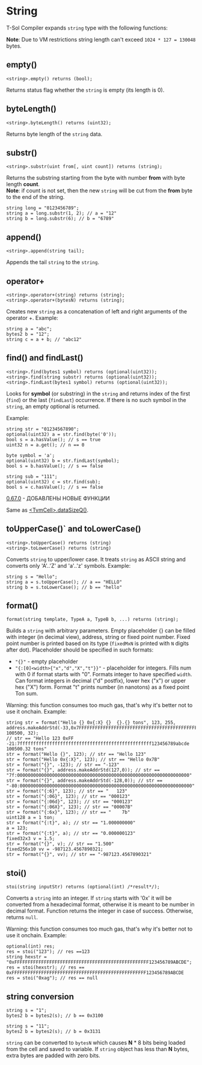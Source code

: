 # String

T-Sol Compiler expands `string` type with the following functions:

**Note**: Due to VM restrictions string length can't exceed `1024 * 127 = 130048` bytes.

## empty()

```solidity
<string>.empty() returns (bool);
```

Returns status flag whether the `string` is empty (its length is 0).

## byteLength()

```solidity
<string>.byteLength() returns (uint32);
```

Returns byte length of the `string` data.

## substr()

```solidity
<string>.substr(uint from[, uint count]) returns (string);
```

Returns the substring starting from the byte with number **from** with byte length **count**.\
**Note**: if count is not set, then the new `string` will be cut from the **from** byte to the end of the string.

```solidity
string long = "0123456789";
string a = long.substr(1, 2); // a = "12"
string b = long.substr(6); // b = "6789"
```

## append()

```solidity
<string>.append(string tail);
```

Appends the tail `string` to the `string`.

## operator+

```solidity
<string>.operator+(string) returns (string);
<string>.operator+(bytesN) returns (string);
```

Creates new `string` as a concatenation of left and right arguments of the operator +. Example:

```solidity
string a = "abc";
bytes2 b = "12";
string c = a + b; // "abc12"
```

## find() and findLast()

```solidity
<string>.find(bytes1 symbol) returns (optional(uint32));
<string>.find(string substr) returns (optional(uint32));
<string>.findLast(bytes1 symbol) returns (optional(uint32));
```

Looks for **symbol** (or substring) in the `string` and returns index of the first (`find`) or the last (`findLast`) occurrence. If there is no such symbol in the `string`, an empty optional is returned.

Example:

```solidity
string str = "01234567890";
optional(uint32) a = str.find(byte('0'));
bool s = a.hasValue(); // s == true
uint32 n = a.get(); // n == 0

byte symbol = 'a';
optional(uint32) b = str.findLast(symbol);
bool s = b.hasValue(); // s == false

string sub = "111";
optional(uint32) c = str.find(sub);
bool s = c.hasValue(); // s == false
```

[0.67.0](https://github.com/tonlabs/TON-Solidity-Compiler/commit/f9667e6c17fb987fa7372d2c7152919c427ba991) - ДОБАВЛЕНЫ НОВЫЕ ФУНКЦИИ

Same as [\<TvmCell>.dataSizeQ()](string.md#datasizeq).

## toUpperCase()\` and toLowerCase()

```solidity
<string>.toUpperCase() returns (string)
<string>.toLowerCase() returns (string)
```

Converts `string` to upper/lower case. It treats `string` as ASCII string and converts only 'A'..'Z' and 'a'..'z' symbols. Example:

```solidity
string s = "Hello";
string a = s.toUpperCase(); // a == "HELLO" 
string b = s.toLowerCase(); // b == "hello" 
```

## format()

```solidity
format(string template, TypeA a, TypeB b, ...) returns (string);
```

Builds a `string` with arbitrary parameters. Empty placeholder {} can be filled with integer (in decimal view), address, string or fixed point number. Fixed point number is printed based on its type (`fixedMxN` is printed with `N` digits after dot). Placeholder should be specified in such formats:

* `"{}"` - empty placeholder
* `"{:[0]<width>{"x","d","X","t"}}"` - placeholder for integers. Fills num with 0 if format starts with "0". Formats integer to have specified `width`. Can format integers in decimal ("d" postfix), lower hex ("x") or upper hex ("X") form. Format "t" prints number (in nanotons) as a fixed point Ton sum.

Warning: this function consumes too much gas, that's why it's better not to use it onchain. Example:

```solidity
string str = format("Hello {} 0x{:X} {}  {}.{} tons", 123, 255, address.makeAddrStd(-33,0x7FFFFFFFFFFFFFFFFFFFFFFFFFFFFFFFFFFFFFFFFFFFFFFFFF123456789ABCDE), 100500, 32);
// str == "Hello 123 0xFF -21:7fffffffffffffffffffffffffffffffffffffffffffffffff123456789abcde  100500.32 tons"
str = format("Hello {}", 123); // str == "Hello 123"
str = format("Hello 0x{:X}", 123); // str == "Hello 0x7B"
str = format("{}", -123); // str == "-123"
str = format("{}", address.makeAddrStd(127,0)); // str == "7f:0000000000000000000000000000000000000000000000000000000000000000"
str = format("{}", address.makeAddrStd(-128,0)); // str == "-80:0000000000000000000000000000000000000000000000000000000000000000"
str = format("{:6}", 123); // str == "   123"
str = format("{:06}", 123); // str == "000123"
str = format("{:06d}", 123); // str == "000123"
str = format("{:06X}", 123); // str == "00007B"
str = format("{:6x}", 123); // str == "    7b"
uint128 a = 1 ton;
str = format("{:t}", a); // str == "1.000000000"
a = 123;
str = format("{:t}", a); // str == "0.000000123"
fixed32x3 v = 1.5;
str = format("{}", v); // str == "1.500"
fixed256x10 vv = -987123.4567890321;
str = format("{}", vv); // str == "-987123.4567890321"
```

## stoi()

```solidity
stoi(string inputStr) returns (optional(int) /*result*/);
```

Converts a `string` into an integer. If `string` starts with '0x' it will be converted from a hexadecimal format, otherwise it is meant to be number in decimal format. Function returns the integer in case of success. Otherwise, returns `null`.

Warning: this function consumes too much gas, that's why it's better not to use it onchain. Example:

```solidity
optional(int) res;
res = stoi("123"); // res ==123
string hexstr = "0xFFFFFFFFFFFFFFFFFFFFFFFFFFFFFFFFFFFFFFFFFFFFFFFFFF123456789ABCDE";
res = stoi(hexstr); // res == 0xFFFFFFFFFFFFFFFFFFFFFFFFFFFFFFFFFFFFFFFFFFFFFFFFFF123456789ABCDE
res = stoi("0xag"); // res == null
```

## string conversion

```solidity
string s = "1";
bytes2 b = bytes2(s); // b == 0x3100

string s = "11";
bytes2 b = bytes2(s); // b = 0x3131
```

`string` can be converted to `bytesN` which causes **N** \* 8 bits being loaded from the cell and saved to variable. If `string` object has less than **N** bytes, extra bytes are padded with zero bits.
